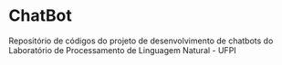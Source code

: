 # ChatBot
Repositório de códigos do projeto de desenvolvimento de chatbots do Laboratório de Processamento de Linguagem Natural - UFPI
